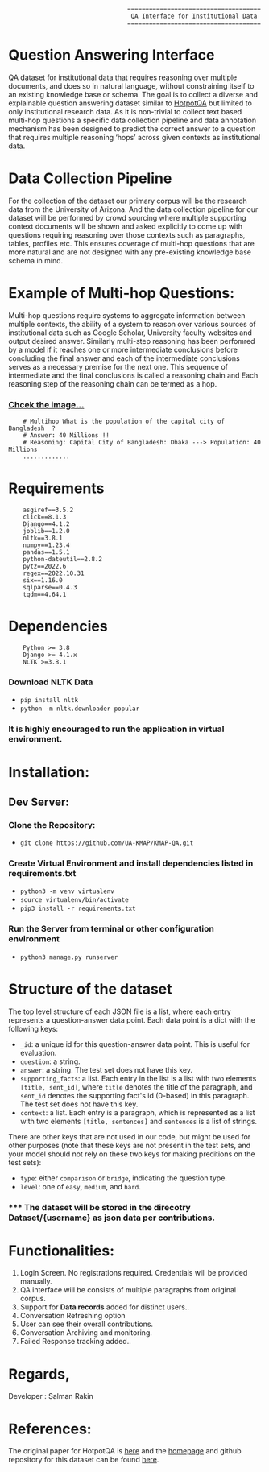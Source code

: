 

                                     =====================================
                                      QA Interface for Institutional Data
                                     =====================================


# Question Answering Interface

QA dataset for institutional data that requires reasoning over multiple documents, and does so in natural language,
without constraining itself to an existing knowledge base or schema. The goal is to collect a diverse and
explainable question answering dataset similar to [HotpotQA](https://huggingface.co/datasets/hotpot_qa/viewer) but
limited to only institutional research data. As it is non-trivial to collect text based multi-hop questions a
specific data collection pipeline and data annotation mechanism has been designed to predict the correct answer to a
question that requires multiple reasoning ‘hops’ across given contexts as institutional data. 

# Data Collection Pipeline

For the collection of the dataset our primary corpus will be the research data from the University of Arizona. And
the data collection pipeline for our dataset will be performed by crowd sourcing where multiple supporting context
documents will be shown and asked explicitly to come up with questions requiring reasoning over those contexts such
as paragraphs, tables, profiles etc. This ensures coverage of multi-hop questions that are more natural and are not
designed with any pre-existing knowledge base schema in mind.



# Example of Multi-hop Questions: 

Multi-hop questions require systems to aggregate information between multiple contexts, the ability of a system to
reason over various sources of institutional data such as Google Scholar, University faculty websites and output 
desired answer. Similarly multi-step reasoning has been perfomred by a model if it reaches one or more intermediate 
conclusions before concluding the final answer and each of the intermediate conclusions serves as a necessary
premise for the next one. This sequence of intermediate and the final conclusions is called a reasoning chain and
Each reasoning step of the reasoning chain can be termed as a hop.

### [Chcek the image...](https://github.com/UA-KMAP/KMAP-QA/blob/main/qa_interface/templates/images/MHQA.png)


        # Multihop What is the population of the capital city of Bangladesh  ?
        # Answer: 40 Millions !!
        # Reasoning: Capital City of Bangladesh: Dhaka ---> Population: 40 Millions
        .............

 

# Requirements 

        asgiref==3.5.2
        click==8.1.3
        Django==4.1.2
        joblib==1.2.0
        nltk==3.8.1
        numpy==1.23.4
        pandas==1.5.1
        python-dateutil==2.8.2
        pytz==2022.6
        regex==2022.10.31
        six==1.16.0
        sqlparse==0.4.3
        tqdm==4.64.1

# Dependencies

        Python >= 3.8
        Django >= 4.1.x
        NLTK >=3.8.1

### Download NLTK Data
* `pip install nltk`
* `python -m nltk.downloader popular`

### It is highly encouraged to run the application in virtual environment. 


# Installation:

## Dev Server:

### Clone the Repository:
* `git clone https://github.com/UA-KMAP/KMAP-QA.git`


### Create Virtual Environment and install dependencies listed in requirements.txt
* `python3 -m venv virtualenv`
* `source virtualenv/bin/activate`
* `pip3 install -r requirements.txt`

### Run the Server from terminal or other configuration environment
* `python3 manage.py runserver`


# Structure of the dataset

The top level structure of each JSON file is a list, where each entry represents a question-answer data point. Each data point is
a dict with the following keys:
- `_id`: a unique id for this question-answer data point. This is useful for evaluation.
- `question`: a string.
- `answer`: a string. The test set does not have this key.
- `supporting_facts`: a list. Each entry in the list is a list with two elements `[title, sent_id]`, where `title` denotes the title of the 
paragraph, and `sent_id` denotes the supporting fact's id (0-based) in this paragraph. The test set does not have this key.
- `context`: a list. Each entry is a paragraph, which is represented as a list with two elements `[title, sentences]` and `sentences` is a list
of strings.

There are other keys that are not used in our code, but might be used for other purposes (note that these keys are not present in the test sets, and your model should not rely on these two keys for making preditions on the test sets):
- `type`: either `comparison` or `bridge`, indicating the question type. 
- `level`: one of `easy`, `medium`, and `hard`. 

### *** The dataset will be stored in the direcotry Dataset/{username} as json data per contributions. 

# Functionalities:

1. Login Screen. No registrations required. Credentials will be provided manually. 
2. QA interface will be consists of multiple paragraphs from original corpus. 
3. Support for **Data records** added for distinct users..
4. Conversation Refreshing option
5. User can see their overall contributions.
6. Conversation Archiving and monitoring.
7. Failed Response tracking added..

# Regards, 

Developer : Salman Rakin

# References: 

The original paper for HotpotQA is [here](https://arxiv.org/abs/1809.09600) and the [homepage](https://hotpotqa.github.io/) and github repository for this dataset can be found [here](https://github.com/hotpotqa/hotpot).  
	